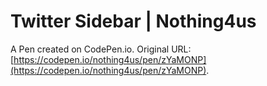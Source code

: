 # Twitter Sidebar | Nothing4us

A Pen created on CodePen.io. Original URL: [https://codepen.io/nothing4us/pen/zYaMONP](https://codepen.io/nothing4us/pen/zYaMONP).

